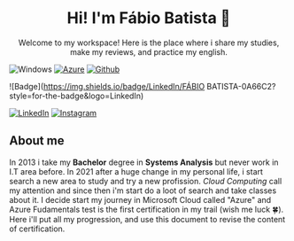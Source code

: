 <h1 align="center"> Hi! I'm Fábio Batista 👋 </h1>

<p align="center"> Welcome to my workspace! Here is the place where i share my studies, make my reviews, and practice my english. </p>

![Windows](https://badgen.net/badge/icon/Windows/0078D6?icon=windows&label) 
[![Azure](https://badgen.net/badge/icon/Azure/0078D4?icon=azure&label)](https://azure.microsoft.com) 
[![Github](https://badgen.net/badge/icon/GitHub/181717?icon=github&label)](https://github.com/ofabiobatista) 

![Badge](https://img.shields.io/badge/LinkedIn/FÁBIO BATISTA-0A66C2?style=for-the-badge&logo=LinkedIn)

[![LinkedIn](https://badgen.net/badge/icon/LinkedIn/0A66C2?icon=linkedin&label)](https://www.linkedin.com/in/faabiobatista/)
[![Instagram](https://badgen.net/badge/icon/Instagram/E4405F?icon=instagram&label)](https://www.linkedin.com/in/faabiobatista/)

## About me

In 2013 i take my **Bachelor** degree in **Systems Analysis** but never work in I.T area before. In 2021 after a huge change in my personal life, i start search a new area to study and try a new profission. *Cloud Computing* call my attention and since then i'm start do a loot of search and take classes about it. I decide start my journey in Microsoft Cloud called "Azure" and Azure Fudamentals test is the first certification in my trail (wish me luck 🍀). Here i'll put all my progression, and use this document to revise the content of certification.
<!--
**ofabiobatista/ofabiobatista** is a ✨ _special_ ✨ repository because its `README.md` (this file) appears on your GitHub profile.

Here are some ideas to get you started:

- 🔭 I’m currently working on ...
- 🌱 I’m currently learning ...
- 👯 I’m looking to collaborate on ...
- 🤔 I’m looking for help with ...
- 💬 Ask me about ...
- 📫 How to reach me: ...
- 😄 Pronouns: ...
- ⚡ Fun fact: ...
-->
